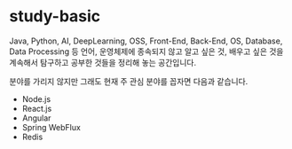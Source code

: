 # study-basic

Java, Python, AI, DeepLearning, OSS, Front-End, Back-End, OS, Database, Data Processing 등 언어, 운영체제에 종속되지 않고 알고 싶은 것, 배우고 싶은 것을 계속해서 탐구하고 공부한 것들을 정리해 놓는 공간입니다.

분야를 가리지 않지만 그래도 현재 주 관심 분야를 꼽자면 다음과 같습니다.
* Node.js
* React.js
* Angular
* Spring WebFlux
* Redis
